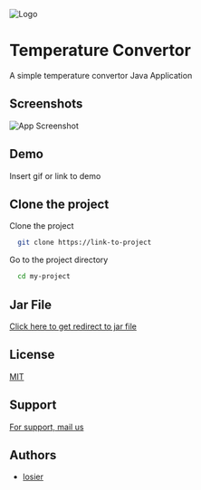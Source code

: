 
![Logo]()


# Temperature Convertor

A simple temperature convertor Java Application


## Screenshots

![App Screenshot]()


## Demo

Insert gif or link to demo


## Clone the project

Clone the project

```bash
  git clone https://link-to-project
```

Go to the project directory

```bash
  cd my-project
```



## Jar File

[Click here to get redirect to jar file]()

## License

[MIT](https://choosealicense.com/licenses/mit/)


## Support

[For support, mail us](mailto:nishu@duck.com)


## Authors

- [losier](losier)

